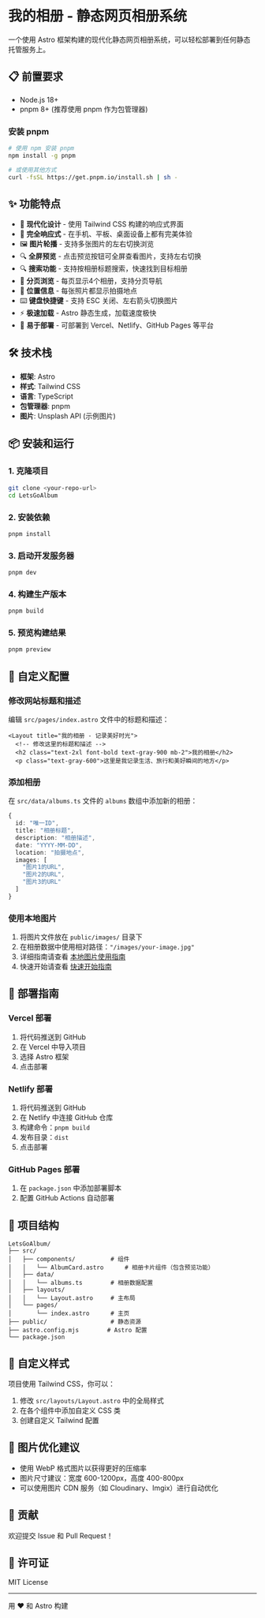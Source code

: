# 我的相册 - 静态网页相册系统

一个使用 Astro 框架构建的现代化静态网页相册系统，可以轻松部署到任何静态托管服务上。

## 📋 前置要求

- Node.js 18+ 
- pnpm 8+ (推荐使用 pnpm 作为包管理器)

### 安装 pnpm

```bash
# 使用 npm 安装 pnpm
npm install -g pnpm

# 或使用其他方式
curl -fsSL https://get.pnpm.io/install.sh | sh -
```

## ✨ 功能特点

- 🎨 **现代化设计** - 使用 Tailwind CSS 构建的响应式界面
- 📱 **完全响应式** - 在手机、平板、桌面设备上都有完美体验
- 🖼️ **图片轮播** - 支持多张图片的左右切换浏览
- 🔍 **全屏预览** - 点击预览按钮可全屏查看图片，支持左右切换
- 🔍 **搜索功能** - 支持按相册标题搜索，快速找到目标相册
- 📄 **分页浏览** - 每页显示4个相册，支持分页导航
- 📍 **位置信息** - 每张照片都显示拍摄地点
- ⌨️ **键盘快捷键** - 支持 ESC 关闭、左右箭头切换图片
- ⚡ **极速加载** - Astro 静态生成，加载速度极快
- 🚀 **易于部署** - 可部署到 Vercel、Netlify、GitHub Pages 等平台

## 🛠️ 技术栈

- **框架**: Astro
- **样式**: Tailwind CSS
- **语言**: TypeScript
- **包管理器**: pnpm
- **图片**: Unsplash API (示例图片)

## 📦 安装和运行

### 1. 克隆项目
```bash
git clone <your-repo-url>
cd LetsGoAlbum
```

### 2. 安装依赖
```bash
pnpm install
```

### 3. 启动开发服务器
```bash
pnpm dev
```

### 4. 构建生产版本
```bash
pnpm build
```

### 5. 预览构建结果
```bash
pnpm preview
```

## 📝 自定义配置

### 修改网站标题和描述
编辑 `src/pages/index.astro` 文件中的标题和描述：

```astro
<Layout title="我的相册 - 记录美好时光">
  <!-- 修改这里的标题和描述 -->
  <h2 class="text-2xl font-bold text-gray-900 mb-2">我的相册</h2>
  <p class="text-gray-600">这里是我记录生活、旅行和美好瞬间的地方</p>
```

### 添加相册
在 `src/data/albums.ts` 文件的 `albums` 数组中添加新的相册：

```typescript
{
  id: "唯一ID",
  title: "相册标题",
  description: "相册描述",
  date: "YYYY-MM-DD",
  location: "拍摄地点",
  images: [
    "图片1的URL",
    "图片2的URL",
    "图片3的URL"
  ]
}
```

### 使用本地图片
1. 将图片文件放在 `public/images/` 目录下
2. 在相册数据中使用相对路径：`"/images/your-image.jpg"`
3. 详细指南请查看 [本地图片使用指南](LOCAL_IMAGES_GUIDE.md)
4. 快速开始请查看 [快速开始指南](QUICK_START_LOCAL_IMAGES.md)

## 🚀 部署指南

### Vercel 部署
1. 将代码推送到 GitHub
2. 在 Vercel 中导入项目
3. 选择 Astro 框架
4. 点击部署

### Netlify 部署
1. 将代码推送到 GitHub
2. 在 Netlify 中连接 GitHub 仓库
3. 构建命令：`pnpm build`
4. 发布目录：`dist`
5. 点击部署

### GitHub Pages 部署
1. 在 `package.json` 中添加部署脚本
2. 配置 GitHub Actions 自动部署

## 📁 项目结构

```
LetsGoAlbum/
├── src/
│   ├── components/          # 组件
│   │   └── AlbumCard.astro      # 相册卡片组件（包含预览功能）
│   ├── data/
│   │   └── albums.ts        # 相册数据配置
│   ├── layouts/
│   │   └── Layout.astro     # 主布局
│   └── pages/
│       └── index.astro      # 主页
├── public/                  # 静态资源
├── astro.config.mjs        # Astro 配置
└── package.json
```

## 🎨 自定义样式

项目使用 Tailwind CSS，你可以：

1. 修改 `src/layouts/Layout.astro` 中的全局样式
2. 在各个组件中添加自定义 CSS 类
3. 创建自定义 Tailwind 配置

## 📸 图片优化建议

- 使用 WebP 格式图片以获得更好的压缩率
- 图片尺寸建议：宽度 600-1200px，高度 400-800px
- 可以使用图片 CDN 服务（如 Cloudinary、Imgix）进行自动优化

## 🤝 贡献

欢迎提交 Issue 和 Pull Request！

## 📄 许可证

MIT License

---

用 ❤️ 和 Astro 构建
